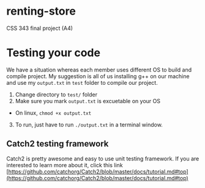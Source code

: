 # renting-store
CSS 343 final project (A4)

# Testing your code
We have a situation whereas each member uses different OS to build and compile project. My suggestion is all of us installing g++ on our machine and use my `output.txt` in `test` folder to compile our project.

1. Change directory to `test/` folder
2. Make sure you mark `output.txt` is excuetable on your OS
  * On linux, `chmod +x output.txt`

3. To run, just have to run `./output.txt` in a terminal window.

## Catch2 testing framework
Catch2 is pretty awesome and easy to use unit testing framework. If you are interested to learn more about it, click this link
[https://github.com/catchorg/Catch2/blob/master/docs/tutorial.md#top](https://github.com/catchorg/Catch2/blob/master/docs/tutorial.md#top)
